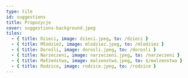 ```yaml
---
type: tile
id: suggestions
title: Propozycje
cover: suggestions-background.jpeg
tiles:
  - { title: Dzieci, image: dzieci.jpeg, to: /dzieci }
  - { title: Młodzież, image: mlodziez.jpeg, to: /mlodziez }
  - { title: Dorośli, image: dorosli.jpeg, to: /dorosli }
  - { title: Narzeczeni, image: narzeczeni.jpeg, to: /narzeczeni }
  - { title: Małżeństwa, image: malzenstwa.jpeg, to: $/malzenstwa }
  - { title: Rodzice, image: rodzice.jpeg, to: /rodzice }
---
```

